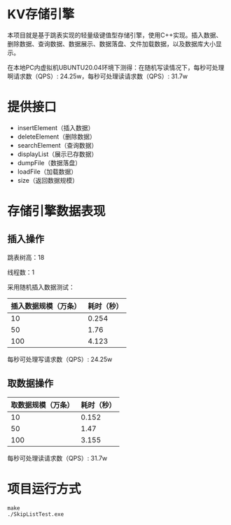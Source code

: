 # KV存储引擎

本项目就是基于跳表实现的轻量级键值型存储引擎，使用C++实现。插入数据、删除数据、查询数据、数据展示、数据落盘、文件加载数据，以及数据库大小显示。

在本地PC内虚拟机UBUNTU20.04环境下测得：在随机写读情况下，每秒可处理啊请求数（QPS）: 24.25w，每秒可处理读请求数（QPS）: 31.7w

# 提供接口

* insertElement（插入数据）
* deleteElement（删除数据）
* searchElement（查询数据）
* displayList（展示已存数据）
* dumpFile（数据落盘）
* loadFile（加载数据）
* size（返回数据规模）


# 存储引擎数据表现

## 插入操作

跳表树高：18

线程数：1

采用随机插入数据测试：


|插入数据规模（万条） |耗时（秒） |
|---|---|
|10 |0.254 |
|50 |1.76 |
|100 |4.123 |


每秒可处理写请求数（QPS）: 24.25w

## 取数据操作

|取数据规模（万条） |耗时（秒） |
|---|---|
|10|0.152 |
|50|1.47 |
|100|3.155 |

每秒可处理读请求数（QPS）: 31.7w

# 项目运行方式

```
make            
./SkipListTest.exe      
```
